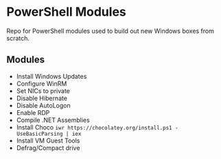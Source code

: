 # PowerShell Modules

Repo for PowerShell modules used to build out new Windows boxes from scratch.

## Modules
- Install Windows Updates
- Configure WinRM
- Set NICs to private
- Disable Hibernate
- Disable AutoLogon
- Enable RDP
- Compile .NET Assemblies
- Install Choco `iwr https://chocolatey.org/install.ps1 -UseBasicParsing | iex`
- Install VM Guest Tools
- Defrag/Compact drive
